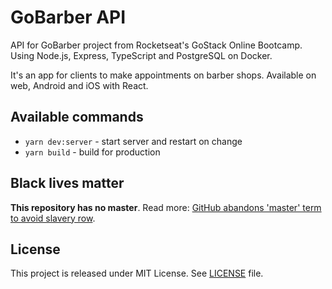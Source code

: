 # GoBarber API

API for GoBarber project from Rocketseat's GoStack Online Bootcamp. Using
Node.js, Express, TypeScript and PostgreSQL on Docker.

It's an app for clients to make appointments on barber shops. Available on
web, Android and iOS with React.

## Available commands

- `yarn dev:server` - start server and restart on change
- `yarn build` - build for production

## Black lives matter

**This repository has no master**. Read more:
[GitHub abandons 'master' term to avoid slavery row][master-replace].

## License

This project is released under MIT License. See [LICENSE](./LICENSE) file.

[master-replace]: https://www.bbc.com/news/technology-53050955
